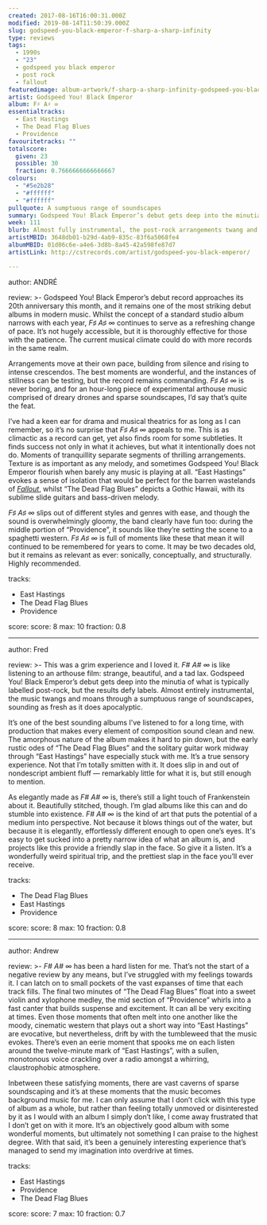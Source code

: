 ```yaml
---
created: 2017-08-16T16:00:31.000Z
modified: 2019-08-14T11:50:39.000Z
slug: godspeed-you-black-emperor-f-sharp-a-sharp-infinity
type: reviews
tags:
  - 1990s
  - "23"
  - godspeed you black emperor
  - post rock
  - fallout
featuredimage: album-artwork/f-sharp-a-sharp-infinity-godspeed-you-black-emperor.jpg
artist: Godspeed You! Black Emperor
album: F♯ A♯ ∞
essentialtracks:
  - East Hastings
  - The Dead Flag Blues
  - Providence
favouritetracks: ""
totalscore:
  given: 23
  possible: 30
  fraction: 0.7666666666666667
colours:
  - "#5e2b28"
  - "#ffffff"
  - "#ffffff"
pullquote: A sumptuous range of soundscapes
summary: Godspeed You! Black Emperor’s debut gets deep into the minutia of what is typically labelled post-rock, but the results defy labels. Almost entirely instrumental, the music twangs and moans through a sumptuous range of soundscapes, sounding as fresh as it does apocalyptic.
week: 111
blurb: Almost fully instrumental, the post-rock arrangements twang and moan through a sumptuous range of soundscapes, sounding as fresh as they do apocalyptic.
artistMBID: 3648db01-b29d-4ab9-835c-83f6a5068fe4
albumMBID: 01d06c6e-a4e6-3d8b-8a45-42a598fe87d7
artistLink: http://cstrecords.com/artist/godspeed-you-black-emperor/

---
```


author: ANDRÉ

review: >-
  Godspeed You! Black Emperor’s debut record approaches its 20th anniversary this month, and it remains one of the most striking debut albums in modern music. Whilst the concept of a standard studio album narrows with each year, *F♯ A♯ ∞* continues to serve as a refreshing change of pace. It’s not hugely accessible, but it is thoroughly effective for those with the patience. The current musical climate could do with more records in the same realm. 
  
  Arrangements move at their own pace, building from silence and rising to intense crescendos. The best moments are wonderful, and the instances of stillness can be testing, but the record remains commanding. *F♯ A♯ ∞* is never boring, and for an hour-long piece of experimental arthouse music comprised of dreary drones and sparse soundscapes, I’d say that’s quite the feat.
  
  I’ve had a keen ear for drama and musical theatrics for as long as I can remember, so it’s no surprise that *F♯ A♯ ∞* appeals to me. This is as climactic as a record can get, yet also finds room for some subtleties. It finds success not only in what it achieves, but what it intentionally does not do. Moments of tranquillity separate segments of thrilling arrangements. Texture is as important as any melody, and sometimes Godspeed You! Black Emperor flourish when barely any music is playing at all. “East Hastings” evokes a sense of isolation that would be perfect for the barren wastelands of [*Fallout*](/articles/world-on-fire-the-music-of-fallout-3/), whilst “The Dead Flag Blues” depicts a Gothic Hawaii, with its sublime slide guitars and bass-driven melody. 
  
  *F♯ A♯ ∞* slips out of different styles and genres with ease, and though the sound is overwhelmingly gloomy, the band clearly have fun too: during the middle portion of “Providence”, it sounds like they’re setting the scene to a spaghetti western. *F♯ A♯ ∞* is full of moments like these that mean it will continued to be remembered for years to come. It may be two decades old, but it remains as relevant as ever: sonically, conceptually, and structurally. Highly recommended.

tracks:
  - East Hastings
  - ­­The Dead Flag Blues
  - ­­Providence

score:
  score: 8
  max: 10
  fraction: 0.8

---
author: Fred

review: >-
  This was a grim experience and I loved it. *F# A# ∞* is like listening to an arthouse film: strange, beautiful, and a tad lax. Godspeed You! Black Emperor’s debut gets deep into the minutia of what is typically labelled post-rock, but the results defy labels. Almost entirely instrumental, the music twangs and moans through a sumptuous range of soundscapes, sounding as fresh as it does apocalyptic. 
  
  It’s one of the best sounding albums I’ve listened to for a long time, with production that makes every element of composition sound clean and new. The amorphous nature of the album makes it hard to pin down, but the early rustic odes of “The Dead Flag Blues” and the solitary guitar work midway through “East Hastings” have especially stuck with me. It’s a true sensory experience. Not that I’m totally smitten with it. It does slip in and out of nondescript ambient fluff — remarkably little for what it is, but still enough to mention. 
  
  As elegantly made as *F# A# ∞* is, there’s still a light touch of Frankenstein about it. Beautifully stitched, though. I’m glad albums like this can and do stumble into existence. *F# A# ∞* is the kind of art that puts the potential of a medium into perspective. Not because it blows things out of the water, but because it is elegantly, effortlessly different enough to open one’s eyes. It's easy to get sucked into a pretty narrow idea of what an album is, and projects like this provide a friendly slap in the face. So give it a listen. It’s a wonderfully weird spiritual trip, and the prettiest slap in the face you’ll ever receive.

tracks:
  - The Dead Flag Blues
  - ­­East Hastings
  - ­­Providence

score:
  score: 8
  max: 10
  fraction: 0.8

---
author: Andrew

review: >-
  *F# A# ∞* has been a hard listen for me. That’s not the start of a negative review by any means, but I’ve struggled with my feelings towards it. I can latch on to small pockets of the vast expanses of time that each track fills. The final two minutes of “The Dead Flag Blues” float into a sweet violin and xylophone medley, the mid section of “Providence” whirls into a fast canter that builds suspense and excitement. It can all be very exciting at times. Even those moments that often melt into one another like the moody, cinematic western that plays out a short way into “East Hastings” are evocative, but nevertheless, drift by with the tumbleweed that the music evokes. There’s even an eerie moment that spooks me on each listen around the twelve-minute mark of “East Hastings”, with a sullen, monotonous voice crackling over a radio amongst a whirring, claustrophobic atmosphere. 
  
  Inbetween these satisfying moments, there are vast caverns of sparse soundscaping and it’s at these moments that the music becomes background music for me. I can only assume that I don’t click with this type of album as a whole, but rather than feeling totally unmoved or disinterested by it as I would with an album I simply don’t like, I come away frustrated that I don’t get on with it more. It’s an objectively good album with some wonderful moments, but ultimately not something I can praise to the highest degree. With that said, it’s been a genuinely interesting experience that’s managed to send my imagination into overdrive at times.

tracks:
  - East Hastings
  - ­­Providence
  - ­­The Dead Flag Blues

score:
  score: 7
  max: 10
  fraction: 0.7
